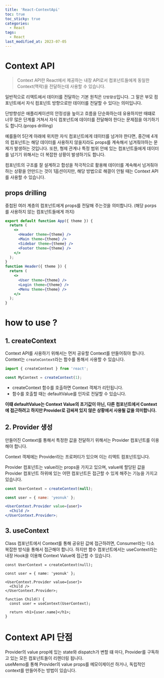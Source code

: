 ```yaml
---
title: 'React-ContextApi'
toc: true
toc_sticky: true
categories:
  - React
tags:
  - React
last_modified_at: 2023-07-05
---
```


# Context API

> Context API란 React에서 제공하는 내장 API로서 컴포넌트들에게 동일한 Context(맥락)을 전달하는데 사용할 수 있습니다.

일반적으로 리액트에서 데이터를 전달하는 기본 원칙은 `단방향성`입니다. 그 말은 부모 컴포넌트에서 자식 컴포넌트 방향으로만 데이터를 전달할 수 있다는 의미입니다.

단방향성은 애플리케이션의 안정성을 높이고 흐름을 단순화하는데 유용하지만 때떄로 너무 많은 단계를 거쳐서 자식 컴포넌트에 데이터를 전달해야 한다는 문제점을 야기하기도 합니다.(props drilling)

예를들어 5단계 아래에 위치한 자식 컴포넌트에게 데이터를 넘겨야 한다면, 중간에 4개의 컴포넌트는 해당 데이터를 사용하지 않을지라도 props를 계속해서 넘겨줘야하는 문제가 발생하는 것입니다. 또한, 형제 관계나 특정 범위 안에 있는 컴포넌트들에게 데이터를 넘기기 위해서는 더 복잡한 상황이 발생하기도 합니다.

컴포넌트의 구조를 잘 설계하고 합성을 적극적으로 활용해 데이터를 계속해서 넘겨줘야 하는 상황을 안만드는 것이 1옵션이지만, 해당 방법으로 해결이 안될 때는 Context API를 사용할 수 있습니다.

## props drilling

중첩된 여러 계층의 컴포넌트에게 props를 전달해 주는것을 의미합니다. (해당 porps를 사용하지 않는 컴포넌트들에게 까지)

```jsx
export default function App({ theme }) {
  return (
    <>
      <Header theme={theme} />
      <Main theme={theme} />
      <Sidebar theme={theme} />
      <Footer theme={theme} />
    </>
  );
}
function Header({ theme }) {
  return (
    <>
      <User theme={theme} />
      <Login theme={theme} />
      <Menu theme={theme} />
    </>
  );
}
```

# how to use ?

## 1. createContext

Context API를 사용하기 위해서는 먼저 공유할 Context를 만들어줘야 합니다.  
Context는 `createContext`라는 함수를 통해서 사용할 수 있습니다.

```jsx
import { createContext } from 'react';

const MyContext = createContext(1);
```

- createContext 함수를 호출하면 Context 객체가 리턴됩니다.
- 함수를 호출할 때는 defaultValue를 인자로 전달할 수 있습니다.

**이떄 defaultValue는 Context Value의 초기값이 아닌, 다른 컴포넌트에서 Context에 접근하려고 하지만 Provider로 감싸져 있지 않은 상황에서 사용될 값을 의미합니다.**

## 2. Provider 생성

만들어진 Context를 통해서 특정한 값을 전달하기 위해서는 Provider 컴포넌트를 이용해야 합니다.

Context 객체에는 Provider라는 프로퍼티가 있으며 이는 리액트 컴포넌트입니다.

Provider 컴포넌트는 value라는 props을 가지고 있으며, value에 할당된 값을 Provider 컴포넌트 하위에 있는 어떤 컴포넌트든 접근할 수 있게 해주는 기능을 가지고 있습니다.

```jsx
const UserContext = createContext(null);

const user = { name: 'yeonuk' };

<UserContext.Provider value={user}>
  <Child />
</UserContext.Provider>;
```

## 3. useContext

Class 컴포넌트에서 Context를 통해 공유된 값에 접근하려면, Consumer라는 다소 복잡한 방식을 통해서 접근해야 합니다. 하지만 함수 컴포넌트에서는 useContext라는 내장 Hook을 이용해 Context Value에 접근할 수 있습니다.

```tsx
const UserContext = createContext(null);

const user = { name: 'yeonuk' };

<UserContext.Provider value={user}>
  <Child />
</UserContext.Provider>;

function Child() {
  const user = useContext(UserContext);

  return <h1>{user.name}</h1>;
}
```

# Context API 단점

Provider의 value prop에 있는 state와 dispatch가 변할 떄 마다, Provider를 구독하고 있는 모든 컴포넌트들이 리렌더링 됩니다.  
useMemo를 통해 Provider의 value props를 메모이제이션 하거나, 독립적인 context를 만들어주는 방법이 있습니다.
